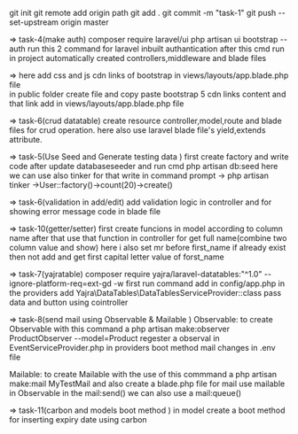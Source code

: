 git init
git remote add origin path
git add . 
git commit -m "task-1"
git push --set-upstream origin master


=> task-4(make auth)
composer require laravel/ui
php artisan ui bootstrap --auth
run this 2 command for laravel inbuilt authantication 
after this cmd run in project automatically created controllers,middleware and blade files<br>

=> here add css and js cdn links of bootstrap in views/layouts/app.blade.php file <br>
in public folder create file and copy paste bootstrap 5 cdn links content and that link add in views/layouts/app.blade.php file


=> task-6(crud datatable)
create resource controller,model,route and blade files for crud operation. here also use laravel blade file's yield,extends attribute.


=> task-5(Use Seed and Generate testing data )
first create factory and write code after update databaseseeder and run cmd php artisan db:seed
here we can use also tinker for that write in command prompt -> php artisan tinker
->User::factory()->count(20)->create()

=> task-6(validation in add/edit)
add validation logic in controller and for showing error message code in blade file

=> task-10(getter/setter)
first create funcions in model according to column name after that use that function in controller for get full name(combine two column value and show)
here i also set mr before first_name if already exist then not add and get first capital letter value of forst_name 

=> task-7(yajratable)
composer require yajra/laravel-datatables:"^1.0" --ignore-platform-req=ext-gd -w first run command
add in config/app.php in the providers add  Yajra\DataTables\DataTablesServiceProvider::class
pass data and button using cointroller

=> task-8(send mail using Observable & Mailable )
Observable:
to create Observable with this command a php artisan make:observer ProductObserver --model=Product
regester a observal in EventServiceProvider.php in providers boot method
mail changes in .env file  

 Mailable:
 to create Mailable with the use of this commmand a php artisan make:mail MyTestMail
 and also create a blade.php file for mail
 use mailable in Observable
 in the mail:send() we can also use a mail:queue()

=> task-11(carbon and models boot method )
in model create a boot method for inserting expiry date using carbon
